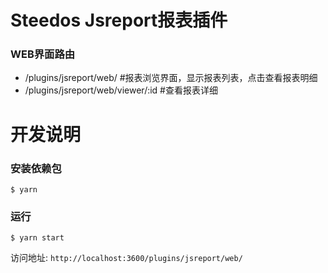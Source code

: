 # Steedos Jsreport报表插件

### WEB界面路由
- /plugins/jsreport/web/ #报表浏览界面，显示报表列表，点击查看报表明细
- /plugins/jsreport/web/viewer/:id #查看报表详细


# 开发说明

### 安装依赖包

```
$ yarn
```

### 运行
```
$ yarn start
```

访问地址: `http://localhost:3600/plugins/jsreport/web/`

